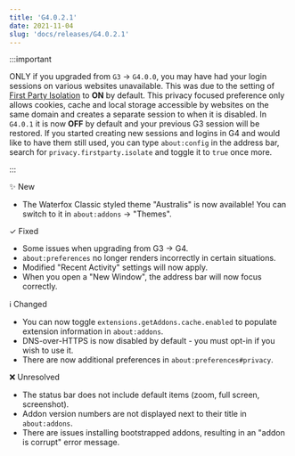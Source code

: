 ```yaml
---
title: 'G4.0.2.1'
date: 2021-11-04
slug: 'docs/releases/G4.0.2.1'
---
```


:::important

ONLY if you upgraded from `G3` → `G4.0.0`, you may have had your login sessions on various websites unavailable. This was due to the setting of [First Party Isolation](https://www.ghacks.net/2017/11/22/how-to-enable-first-party-isolation-in-firefox/) to **ON** by default. This privacy focused preference only allows cookies, cache and local storage accessible by websites on the same domain and creates a separate session to when it is disabled. In `G4.0.1` it is now **OFF** by default and your previous G3 session will be restored. If you started creating new sessions and logins in G4 and would like to have them still used, you can type `about:config` in the address bar, search for `privacy.firstparty.isolate` and toggle it to `true` once more.

:::

✨ New

- The Waterfox Classic styled theme "Australis" is now available! You can switch to it in `about:addons` → "Themes".

✓ Fixed

- Some issues when upgrading from G3 -> G4.
- `about:preferences` no longer renders incorrectly in certain situations.
- Modified "Recent Activity" settings will now apply.
- When you open a "New Window", the address bar will now focus correctly.

ℹ️ Changed

- You can now toggle `extensions.getAddons.cache.enabled` to populate extension information in `about:addons`.
- DNS-over-HTTPS is now disabled by default - you must opt-in if you wish to use it.
- There are now additional preferences in `about:preferences#privacy`.

❌ Unresolved

- The status bar does not include default items (zoom, full screen, screenshot).
- Addon version numbers are not displayed next to their title in `about:addons`.
- There are issues installing bootstrapped addons, resulting in an "addon is corrupt" error message.
